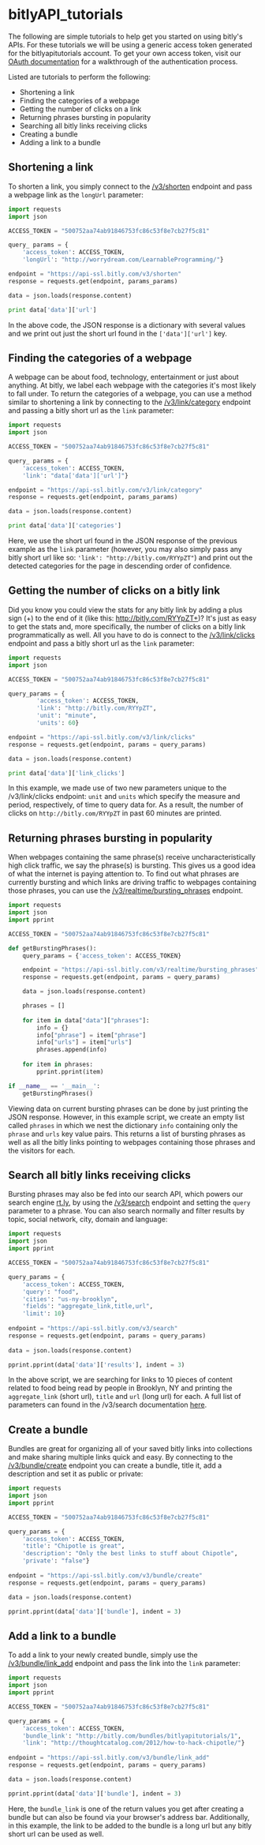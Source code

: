 bitlyAPI_tutorials
===================

The following are simple tutorials to help get you started on using bitly's APIs. For these tutorials we will be using a generic access token generated for the bitlyapitutorials account. To get your own access token, visit our [OAuth documentation](http://dev.bitly.com/authentication.html) for a walkthrough of the authentication process. 

Listed are tutorials to perform the following:

* Shortening a link
* Finding the categories of a webpage
* Getting the number of clicks on a link
* Returning phrases bursting in popularity
* Searching all bitly links receiving clicks
* Creating a bundle
* Adding a link to a bundle

<a id="shorten"></a>Shortening a link
------------------------------------------------------------------ 

To shorten a link, you simply connect to the [/v3/shorten](http://dev.bitly.com/links.html#v3_shorten) endpoint and pass a webpage link as the `longUrl` parameter:

```python
import requests
import json

ACCESS_TOKEN = "500752aa74ab91846753fc86c53f8e7cb27f5c81"

query_ params = {
	'access_token': ACCESS_TOKEN,
	'longUrl': "http://worrydream.com/LearnableProgramming/"}

endpoint = "https://api-ssl.bitly.com/v3/shorten"
response = requests.get(endpoint, params_params)

data = json.loads(response.content)

print data['data']['url']

```
In the above code, the JSON response is a dictionary with several values and we print out just the short url found in the `['data']['url']` key. 

<a id="categories"></a>Finding the categories of a webpage
------------------------------------------------------------------

A webpage can be about food, technology, entertainment or just about anything. At bitly, we label each webpage with the categories it's most likely to fall under. To return the categories of a webpage, you can use a method similar to shortening a link by connecting to the [/v3/link/category](http://dev.bitly.com/data_apis.html#v3_link_category) endpoint and passing a bitly short url as the `link` parameter:

```python
import requests
import json

ACCESS_TOKEN = "500752aa74ab91846753fc86c53f8e7cb27f5c81"

query_ params = {
	'access_token': ACCESS_TOKEN,
	'link': "data['data']['url']"}

endpoint = "https://api-ssl.bitly.com/v3/link/category"
response = requests.get(endpoint, params_params)

data = json.loads(response.content)

print data['data']['categories']
```
Here, we use the short url found in the JSON response of the previous example as the `link` parameter (however, you may also simply pass any bitly short url like so: `'link': "http://bitly.com/RYYpZT"`) and print out the detected categories for the page in descending order of confidence. 

<a id="clicks"></a>Getting the number of clicks on a bitly link
------------------------------------------------------------------

Did you know you could view the stats for any bitly link by adding a plus sign (+) to the end of it (like this: http://bitly.com/RYYpZT+)? It's just as easy to get the stats and, more specifically, the number of clicks on a bitly link programmatically as well. All you have to do is connect to the  [/v3/link/clicks](http://dev.bitly.com/link_metrics.html#v3_link_clicks) endpoint and pass a bitly short url as the `link` parameter:

```python
import requests
import json

ACCESS_TOKEN = "500752aa74ab91846753fc86c53f8e7cb27f5c81"

query_params = {
        'access_token': ACCESS_TOKEN,
        'link': "http://bitly.com/RYYpZT",
        'unit': "minute",
        'units': 60}

endpoint = "https://api-ssl.bitly.com/v3/link/clicks"
response = requests.get(endpoint, params = query_params)

data = json.loads(response.content)

print data['data']['link_clicks']
```
In this example, we made use of two new parameters unique to the /v3/link/clicks endpoint: `unit` and `units` which specify the 
measure and period, respectively, of time to query data for. As a result, the number of clicks on `http://bitly.com/RYYpZT` in past 60 minutes are printed. 

<a id="bursting"></a>Returning phrases bursting in popularity
----------------------------------------------------------------------

When webpages containing the same phrase(s) receive uncharacteristically high click traffic, we say the phrase(s) is bursting. This gives us a good idea of what the internet is paying attention to. To find out what phrases are currently bursting and which links are driving traffic to webpages containing those phrases, you can use the [/v3/realtime/bursting_phrases](http://dev.bitly.com/data_apis.html#v3_realtime_bursting_phrases) endpoint. 

```python
import requests
import json
import pprint

ACCESS_TOKEN = "500752aa74ab91846753fc86c53f8e7cb27f5c81"

def getBurstingPhrases():
    query_params = {'access_token': ACCESS_TOKEN}

    endpoint = "https://api-ssl.bitly.com/v3/realtime/bursting_phrases"
    response = requests.get(endpoint, params = query_params)

    data = json.loads(response.content)

    phrases = []
    
    for item in data["data"]["phrases"]:
        info = {}
        info["phrase"] = item["phrase"]
        info["urls"] = item["urls"]
        phrases.append(info)
    
    for item in phrases:
        pprint.pprint(item)

if __name__ == '__main__':            
    getBurstingPhrases()
```
Viewing data on current bursting phrases can be done by just printing the JSON response. However, in this example script, we create an empty list called `phrases` in which we nest the dictionary `info` containing only the `phrase` and `urls` key value pairs. This returns a list of bursting phrases as well as all the bitly links pointing to webpages containing those phrases and the visitors for each. 

<a id="search"></a>Search all bitly links receiving clicks
------------------------------------------------------------

Bursting phrases may also be fed into our search API, which powers our search engine [rt.ly](rt.ly), by using the [/v3/search](http://dev.bitly.com/data_apis.html#v3_search) endpoint and setting the `query` parameter to a phrase. You can also search normally and filter results by topic, social network, city, domain and language: 

```python
import requests
import json
import pprint

ACCESS_TOKEN = "500752aa74ab91846753fc86c53f8e7cb27f5c81"

query_params = {
    'access_token': ACCESS_TOKEN,
    'query': "food",
	'cities': "us-ny-brooklyn",
    'fields': "aggregate_link,title,url",
    'limit': 10}
        
endpoint = "https://api-ssl.bitly.com/v3/search"
response = requests.get(endpoint, params = query_params)
    
data = json.loads(response.content)

pprint.pprint(data['data']['results'], indent = 3)
```
In the above script, we are searching for links to 10 pieces of content related to food being read by people in Brooklyn, NY and printing the `aggregate_link` (short url), `title` and `url` (long url) for each. A full list of parameters can found in the /v3/search documentation [here](http://dev.bitly.com/data_apis.html#v3_search).

<a id="createbundle"></a>Create a bundle
----------------------------------------
Bundles are great for organizing all of your saved bitly links into collections and make sharing multiple links quick and easy. By connecting to the [/v3/bundle/create](http://dev.bitly.com/bundles.html#v3_bundle_create) endpoint you can create a bundle, title it, add a description and set it as public or private:

```python
import requests
import json
import pprint

ACCESS_TOKEN = "500752aa74ab91846753fc86c53f8e7cb27f5c81"

query_params = {
    'access_token': ACCESS_TOKEN,
	'title': "Chipotle is great",
	'description': "Only the best links to stuff about Chipotle",
	'private': "false"}
	
endpoint = "https://api-ssl.bitly.com/v3/bundle/create"
response = requests.get(endpoint, params = query_params)

data = json.loads(response.content)

pprint.pprint(data['data']['bundle'], indent = 3)
```

<a id="addlinktobundle"></a>Add a link to a bundle
------------------------------------------------
To add a link to your newly created bundle, simply use the [/v3/bundle/link_add](http://dev.bitly.com/bundles.html#v3_bundle_link_add) endpoint and pass the link into the `link` parameter:

```python
import requests
import json
import pprint

ACCESS_TOKEN = "500752aa74ab91846753fc86c53f8e7cb27f5c81"

query_params = {
    'access_token': ACCESS_TOKEN,
	'bundle_link': "http://bitly.com/bundles/bitlyapitutorials/1",
    'link': "http://thoughtcatalog.com/2012/how-to-hack-chipotle/"}
	
endpoint = "https://api-ssl.bitly.com/v3/bundle/link_add"
response = requests.get(endpoint, params = query_params)

data = json.loads(response.content)

pprint.pprint(data['data']['bundle'], indent = 3)
```
Here, the `bundle_link` is one of the return values you get after creating a bundle but can also be found via your browser's address bar. Additionally, in this example, the link to be added to the bundle is a long url but any bitly short url can be used as well. 
